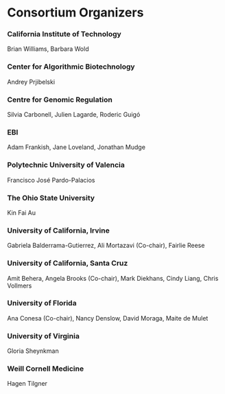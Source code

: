 # Consortium Organizers
### California Institute of Technology
Brian Williams, Barbara Wold

### Center for Algorithmic Biotechnology
Andrey Prjibelski

### Centre for Genomic Regulation
Silvia Carbonell, Julien Lagarde, Roderic Guigó

### EBI
Adam Frankish, Jane Loveland, Jonathan Mudge

### Polytechnic University of Valencia
Francisco José Pardo-Palacios

### The Ohio State University
Kin Fai Au

### University of California, Irvine
Gabriela Balderrama-Gutierrez, Ali Mortazavi (Co-chair), Fairlie Reese

### University of California, Santa Cruz
Amit Behera, Angela Brooks (Co-chair), Mark Diekhans, Cindy Liang, Chris Vollmers

### University of Florida
Ana Conesa (Co-chair), Nancy Denslow, David Moraga, Maite de Mulet

### University of Virginia
Gloria Sheynkman

### Weill Cornell Medicine
Hagen Tilgner
